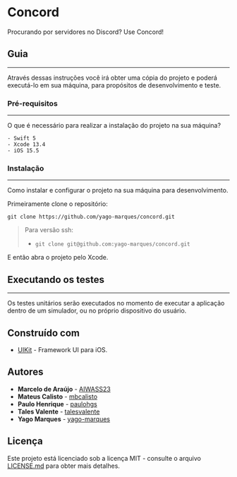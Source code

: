 # Concord

Procurando por servidores no Discord? Use Concord!

## Guia
---
Através dessas instruções você irá obter uma cópia do projeto e poderá executá-lo em sua máquina, para propósitos de desenvolvimento e teste.

### Pré-requisitos
---
O que é necessário para realizar a instalação do projeto na sua máquina?

```
- Swift 5
- Xcode 13.4
- iOS 15.5
```

### Instalação
---
Como instalar e configurar o projeto na sua máquina para desenvolvimento.

Primeiramente clone o repositório:

```
git clone https://github.com/yago-marques/concord.git
```
> Para versão ssh:
>* `git clone git@github.com:yago-marques/concord.git`

E então abra o projeto pelo Xcode.

## Executando os testes
---

Os testes unitários serão executados no momento de executar a aplicação dentro de um simulador, ou no próprio dispositivo do usuário.


## Construído com

* [UIKit](https://developer.apple.com/documentation/uikit) - Framework UI para iOS.

## Autores

* **Marcelo de Araújo** - [AIWASS23](https://github.com/AIWASS23)
* **Mateus Calisto** - [mbcalisto](https://github.com/mbcalisto)
* **Paulo Henrique** - [paulohgs](https://github.com/paulohgs)
* **Tales Valente** - [talesvalente](https://github.com/talesvalente)
* **Yago Marques** - [yago-marques](https://github.com/yago-marques)

## Licença

Este projeto está licenciado sob a licença MIT - consulte o arquivo [LICENSE.md](LICENSE.md) para obter mais detalhes.

